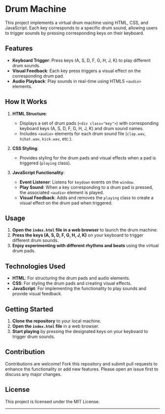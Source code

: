 # Drum Machine

This project implements a virtual drum machine using HTML, CSS, and JavaScript. Each key corresponds to a specific drum sound, allowing users to trigger sounds by pressing corresponding keys on their keyboard.

## Features

- **Keyboard Trigger**: Press keys (A, S, D, F, G, H, J, K) to play different drum sounds.
- **Visual Feedback**: Each key press triggers a visual effect on the corresponding drum pad.
- **Audio Playback**: Play sounds in real-time using HTML5 `<audio>` elements.

## How It Works

1. **HTML Structure**:
   - Displays a set of drum pads (`<div class="key">`) with corresponding keyboard keys (A, S, D, F, G, H, J, K) and drum sound names.
   - Includes `<audio>` elements for each drum sound file (`clap.wav`, `hihat.wav`, `kick.wav`, etc.).

2. **CSS Styling**:
   - Provides styling for the drum pads and visual effects when a pad is triggered (`playing` class).

3. **JavaScript Functionality**:
   - **Event Listener**: Listens for `keydown` events on the `window`.
   - **Play Sound**: When a key corresponding to a drum pad is pressed, the associated `<audio>` element is played.
   - **Visual Feedback**: Adds and removes the `playing` class to create a visual effect on the drum pad when triggered.

## Usage

1. **Open the `index.html` file in a web browser** to launch the drum machine.
2. **Press the keys (A, S, D, F, G, H, J, K)** on your keyboard to trigger different drum sounds.
3. **Enjoy experimenting with different rhythms and beats** using the virtual drum pads.

## Technologies Used

- **HTML**: For structuring the drum pads and audio elements.
- **CSS**: For styling the drum pads and creating visual effects.
- **JavaScript**: For implementing the functionality to play sounds and provide visual feedback.

## Getting Started

1. **Clone the repository** to your local machine.
2. **Open the `index.html` file** in a web browser.
3. **Start playing** by pressing the designated keys on your keyboard to trigger drum sounds.

## Contribution

Contributions are welcome! Fork this repository and submit pull requests to enhance the functionality or add new features. Please open an issue first to discuss any major changes.

## License

This project is licensed under the MIT License.

---

